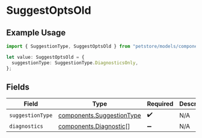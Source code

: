 # SuggestOptsOld

## Example Usage

```typescript
import { SuggestionType, SuggestOptsOld } from "petstore/models/components";

let value: SuggestOptsOld = {
  suggestionType: SuggestionType.DiagnosticsOnly,
};
```

## Fields

| Field                                                                  | Type                                                                   | Required                                                               | Description                                                            |
| ---------------------------------------------------------------------- | ---------------------------------------------------------------------- | ---------------------------------------------------------------------- | ---------------------------------------------------------------------- |
| `suggestionType`                                                       | [components.SuggestionType](../../models/components/suggestiontype.md) | :heavy_check_mark:                                                     | N/A                                                                    |
| `diagnostics`                                                          | [components.Diagnostic](../../models/components/diagnostic.md)[]       | :heavy_minus_sign:                                                     | N/A                                                                    |